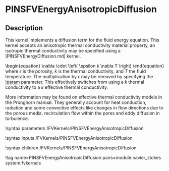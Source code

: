 # PINSFVEnergyAnisotropicDiffusion

## Description

This kernel implements a diffusion term for the fluid energy equation.
This kernel accepts an anisotropic thermal conductivity material property, an isotropic thermal conductivity may be
specified using a [PINSFVEnergyDiffusion.md] kernel.

\begin{equation}
\nabla \cdot \left( \epsilon k \nabla T \right)
\end{equation}
where $\epsilon$ is the porosity, $k$ is the thermal conductivity, and $T$ the fluid temperature. The
multiplication by $\epsilon$ may be removed by specifying the
[!param](/FVKernels/PINSFVEnergyAnisotropicDiffusion/effective_conductivity) parameter. This effectively
switches from using a $k$ thermal conductivity to a $\kappa$ effective thermal conductivity.

More information may be found on effective thermal conductivity models in the Pronghorn manual. They
generally account for heat conduction, radiation and some convective effects like changes in flow directions
due to the porous media, recirculation flow within the pores and eddy diffusion in turbulence.

!syntax parameters /FVKernels/PINSFVEnergyAnisotropicDiffusion

!syntax inputs /FVKernels/PINSFVEnergyAnisotropicDiffusion

!syntax children /FVKernels/PINSFVEnergyAnisotropicDiffusion

!tag name=PINSFVEnergyAnisotropicDiffusion pairs=module:navier_stokes system:fvkernels
